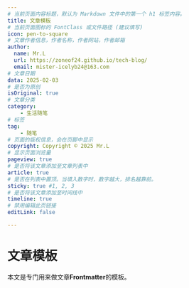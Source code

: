```yaml
---
# 当前页面内容标题，默认为 Markdown 文件中的第一个 h1 标签内容。
title: 文章模板
# 当前页面图标的 FontClass 或文件路径 (建议填写)
icon: pen-to-square
# 文章作者信息，作者名称，作者网站，作者邮箱
author:
  name: Mr.L
  url: https://zoneof24.github.io/tech-blog/
  email: mister-icelyb24@163.com
# 文章日期
data: 2025-02-03
# 是否为原创
isOriginal: true
# 文章分类
category: 
    - 生活随笔
# 标签
tag: 
    - 随笔
# 页面的版权信息，会在页脚中显示
copyright: Copyright © 2025 Mr.L
# 显示页面浏览量
pageview: true
# 是否将该文章添加至文章列表中
article: true
# 是否在列表中置顶。当填入数字时，数字越大，排名越靠前。
sticky: true #1, 2, 3
# 是否将该文章添加至时间线中
timeline: true
# 禁用编辑此页链接
editLink: false

---
```


# 文章模板

<!-- more -->

本文是专门用来做文章**Frontmatter**的模板。
